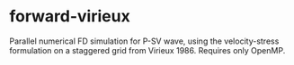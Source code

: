 # forward-virieux

Parallel numerical FD simulation for P-SV wave, using the velocity-stress formulation on a staggered grid from Virieux 1986.
Requires only OpenMP.